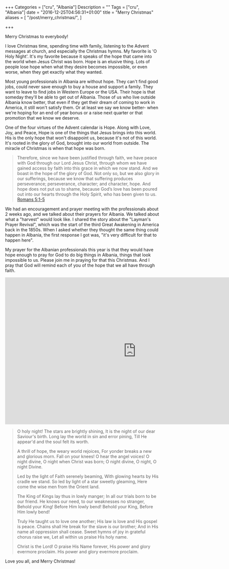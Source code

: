 +++
Categories = ["cru", "Albania"]
Description = ""
Tags = ["cru", "Albania"]
date = "2016-12-25T04:56:31+01:00"
title = "Merry Christmas"
aliases = [
  "/post/merry_christmas/",
]

+++

Merry Christmas to everybody!

I love Christmas time, spending time with family, listening to the Advent messages at church, and especially the Christmas hymns.  My favorite is 'O Holy Night'.  It's my favorite because it speaks of the hope that came into the world when Jesus Christ was born.  Hope is an elusive thing.  Lots of people lose hope when what they desire becomes impossible, or even worse, when they get exactly what they wanted.

Most young professionals in Albania are without hope.  They can't find good jobs, could never save enough to buy a house and support a family.  They want to leave to find jobs in Western Europe or the USA.  Their hope is that someday they'll be able to get out of Albania.  Those of us who live outside Albania know better, that even if they get their dream of coming to work in America, it still won't satisfy them.  Or at least we say we know better- when we're hoping for an end of year bonus or a raise next quarter or that promotion that we know we deserve.

One of the four virtues of the Advent calendar is Hope.  Along with Love, Joy, and Peace, Hope is one of the things that Jesus brings into this world.  His is the only hope that won't disappoint us, because it's not of this world.  It's rooted in the glory of God, brought into our world from outside.  The miracle of Christmas is when that hope was born.

> Therefore, since we have been justified through faith, we have peace with God through our Lord Jesus 
> Christ, through whom we have gained access by faith into this grace in which we now stand. And we 
> boast in the hope of the glory of God. Not only so, but we also glory in our sufferings, because we 
> know that suffering produces perseverance; perseverance, character; and character, hope. And hope 
> does not put us to shame, because God’s love has been poured out into our hearts through the Holy 
> Spirit, who has been given to us.
> <span class="source"><a href="http://biblehub.com/niv/romans/5.htm">Romans 5:1-5</a></span>

We had an encouragement and prayer meeting with the professionals about 2 weeks ago, and we talked about their prayers for Albania.  We talked about what a "harvest" would look like.  I shared the story about the "Layman's Prayer Revival", which was the start of the third Great Awakening in America back in the 1850s.  When I asked whether they thought the same thing could happen in Albania, the first response I got was, "it's very difficult for that to happen here".

My prayer for the Albanian professionals this year is that they would have hope enough to pray for God to do big things in Albania, things that look impossible to us.  Please join me in praying for that this Christmas.  And I pray that God will remind each of you of the hope that we all have through faith.

<div class="video-container">
<iframe width="854" height="480" src="https://www.youtube.com/embed/0Ii1J6z5hTY" frameborder="0" allowfullscreen></iframe>
</div>

> O holy night! The stars are brightly shining,
> It is the night of our dear Saviour's birth.
> Long lay the world in sin and error pining,
> Till He appear'd and the soul felt its worth.
> 
> A thrill of hope, the weary world rejoices,
> For yonder breaks a new and glorious morn.
> Fall on your knees! O hear the angel voices!
> O night divine, O night when Christ was born;
> O night divine, O night, O night Divine. 
> 
> Led by the light of Faith serenely beaming,
> With glowing hearts by His cradle we stand.
> So led by light of a star sweetly gleaming,
> Here come the wise men from the Orient land.
> 
> The King of Kings lay thus in lowly manger;
> In all our trials born to be our friend.
> He knows our need, to our weaknesses no stranger,
> Behold your King! Before Him lowly bend!
> Behold your King, Before Him lowly bend! 
> 
> Truly He taught us to love one another;
> His law is love and His gospel is peace.
> Chains shall He break for the slave is our brother;
> And in His name all oppression shall cease.
> Sweet hymns of joy in grateful chorus raise we,
> Let all within us praise His holy name.
> 
> Christ is the Lord! O praise His Name forever,
> His power and glory evermore proclaim.
> His power and glory evermore proclaim.

Love you all, and Merry Christmas!


